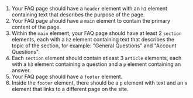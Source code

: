 1. Your FAQ page should have a `header` element with an `h1` element containing text that describes the purpose of the page.
1. Your FAQ page should have a `main` element to contain the primary content of the page.
1. Within the `main` element, your FAQ page should have at least 2 `section` elements, each with a `h2` element containing text that describes the topic of the section, for example: "General Questions" and "Account Questions".
1. Each `section` element should contain atleast 3 `article` elements, each with a `h3` element containing a question and a `p` element containing an answer.
1. Your FAQ page should have a `footer` element.
1. Inside the `footer` element, there should be a `p` element with text and an `a` element that links to a different page on the site.
